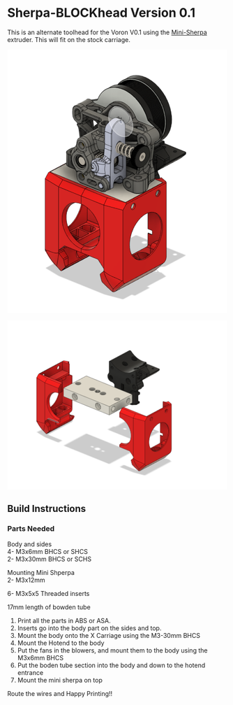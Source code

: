 # Sherpa-BLOCKhead Version 0.1

This is an alternate toolhead for the Voron V0.1 using the [Mini-Sherpa](https://github.com/Annex-Engineering/Sherpa_Mini-Extruder) extruder.
This will fit on the stock carriage.

![BLOCKhead](images/blockheadwithsherpa.png)

![BLOCKhead](images/blockheadexploded.png)

## Build Instructions

### Parts Needed  
Body and sides   
4- M3x6mm BHCS or SHCS  
2- M3x30mm BHCS or SCHS  

Mounting Mini Shperpa  
2- M3x12mm  

6- M3x5x5 Threaded inserts  

17mm length of bowden tube

1. Print all the parts in ABS or ASA.  
2. Inserts go into the body part on the sides and top.  
3. Mount the body onto the X Carriage using the M3-30mm BHCS  
4. Mount the Hotend to the body  
5. Put the fans in the blowers, and mount them to the body using the M3x6mm BHCS    
6. Put the boden tube section into the body and down to the hotend entrance
7. Mount the mini sherpa on top   

Route the wires and Happy Printing!!
